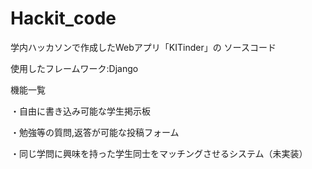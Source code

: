 # Hackit_code
学内ハッカソンで作成したWebアプリ「KITinder」の
ソースコード



使用したフレームワーク:Django



機能一覧

・自由に書き込み可能な学生掲示板

・勉強等の質問,返答が可能な投稿フォーム

・同じ学問に興味を持った学生同士をマッチングさせるシステム（未実装）
